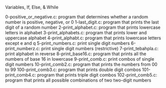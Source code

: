 Variables, If, Else, & While

 0-positive_or_negative.c: program that determines whether a random number is positive, negative, or 0
 1-last_digit.c: program that prints the last digit of a random number
 2-print_alphabet.c: program that prints lowercase letters in alphabet
 3-print_alphabets.c: program that prints lower and uppercase alphabet
 4-print_alphabt.c: program that prints lowercase letters except e and q
 5-print_numbers.c: print single digit numbers
 6-print_numberz.c: print single digit numbers (restrictive)
 7-print_tebahpla.c: print alphabet in reverse
 8-print_base16.c: program that prints all the numbers of base 16 in lowercase
 9-print_comb.c: print combos of single digit numbers
 10-print_comb2.c: program that prints the numbers from 00 to 99
 100-print_comb3.c: program that prints double digit combos
 101-print_comb4.c: program that prints triple digit combos
 102-print_comb5.c: program that prints all possible combinations of two two-digit numbers